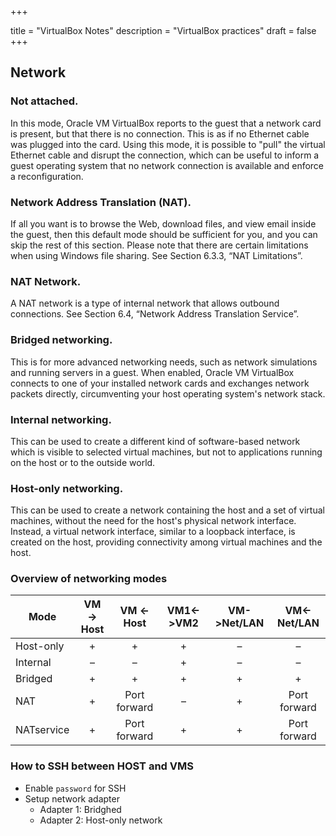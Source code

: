 +++



title = "VirtualBox Notes"
description = "VirtualBox practices"
draft = false
+++


## Network


### Not attached. 

In this mode, Oracle VM VirtualBox reports to the guest that a network card is present, but that there is no connection. This is as if no Ethernet cable was plugged into the card. Using this mode, it is possible to "pull" the virtual Ethernet cable and disrupt the connection, which can be useful to inform a guest operating system that no network connection is available and enforce a reconfiguration.

### Network Address Translation (NAT). 

If all you want is to browse the Web, download files, and view email inside the guest, then this default mode should be sufficient for you, and you can skip the rest of this section. Please note that there are certain limitations when using Windows file sharing. See Section 6.3.3, “NAT Limitations”.

### NAT Network. 

A NAT network is a type of internal network that allows outbound connections. See Section 6.4, “Network Address Translation Service”.

### Bridged networking. 

This is for more advanced networking needs, such as network simulations and running servers in a guest. When enabled, Oracle VM VirtualBox connects to one of your installed network cards and exchanges network packets directly, circumventing your host operating system's network stack.

### Internal networking. 

This can be used to create a different kind of software-based network which is visible to selected virtual machines, but not to applications running on the host or to the outside world.

### Host-only networking. 

This can be used to create a network containing the host and a set of virtual machines, without the need for the host's physical network interface. Instead, a virtual network interface, similar to a loopback interface, is created on the host, providing connectivity among virtual machines and the host.


### Overview of networking modes



Mode|VM -> Host|VM <- Host|VM1<->VM2| VM->Net/LAN|VM<-Net/LAN
----|:---:|:---:|:----:|:---:|:-----:|
Host-only | + | + | + | – |  – 
Internal | – | – | + | – | – 
Bridged | + | + | + | + | +  
NAT | + | Port forward | – | + | Port forward 
NATservice | + | Port forward | + | + | Port forward

### How to SSH between HOST and VMS

- Enable `password` for SSH
- Setup network adapter
  - Adapter 1: Bridghed 
  - Adapter 2: Host-only network



